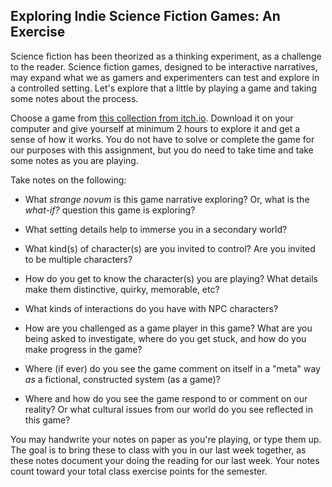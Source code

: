 ## Exploring Indie Science Fiction Games: An Exercise

Science fiction has been theorized as a thinking experiment, as a challenge to the reader. Science fiction games, designed to be interactive narratives, may expand what we as gamers and experimenters can test and explore in a controlled setting. Let's explore that a little by playing a game and taking some notes about the process.

Choose a game from [this collection from itch.io](https://ebeshero.itch.io/). 
Download it on your computer and give yourself at minimum 2 hours to explore it and get a sense of how it works. You do not have to solve or complete the game for our purposes with this assignment, but you do need to take time and take some notes as you are playing.

Take notes on the following:
* What *strange novum* is this game narrative exploring? Or, what is the *what-if?* question this game is exploring?
* What setting details help to immerse you in a secondary world?

* What kind(s) of character(s) are you invited to control? Are you invited to be multiple characters?
* How do you get to know the character(s) you are playing? What details make them distinctive, quirky, memorable, etc?

* What kinds of interactions do you have with NPC characters?
* How are you challenged as a game player in this game? What are you being asked to investigate, where do you get stuck, and how do you make progress in the game?

* Where (if ever) do you see the game comment on itself in a "meta" way *as* a fictional, constructed system (as a game)? 
* Where and how do you see the game respond to or comment on our reality? Or what cultural issues from our world do you see reflected in this game? 

You may handwrite your notes on paper as you're playing, or type them up. The goal is to bring these to class with you in our last week together, as these notes document your doing the reading for our last week. Your notes count toward your total class exercise points for the semester.
